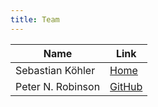 ```yaml
---
title: Team
---
```



Name                     | Link
-------------------------|-----------------
Sebastian Köhler         | [Home](http://drseb.github.io/)
Peter N. Robinson        | [GitHub](https://github.com/pnrobinson)


